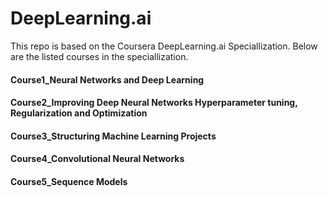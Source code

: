 # DeepLearning.ai
This repo is based on the Coursera DeepLearning.ai Speciallization. 
Below are the listed courses in the speciallization.

#### Course1_Neural Networks and Deep Learning
#### Course2_Improving Deep Neural Networks Hyperparameter tuning, Regularization and Optimization
#### Course3_Structuring Machine Learning Projects
#### Course4_Convolutional Neural Networks
#### Course5_Sequence Models
